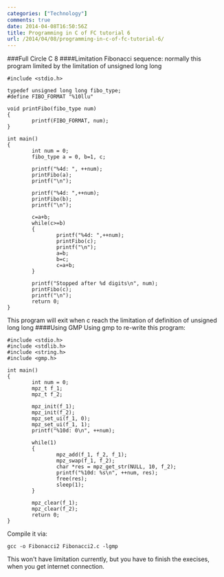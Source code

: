 ```yaml
---
categories: ["Technology"]
comments: true
date: 2014-04-08T16:50:56Z
title: Programming in C of FC tutorial 6
url: /2014/04/08/programming-in-c-of-fc-tutorial-6/
---
```


###Full Circle C 8
####Limitation
Fibonacci sequence: normally this program limited by the limitation of unsigned long long 

```
#include <stdio.h>

typedef unsigned long long fibo_type;
#define FIBO_FORMAT "%10llu"

void printFibo(fibo_type num)
{
        printf(FIBO_FORMAT, num);
}

int main()
{
        int num = 0;
        fibo_type a = 0, b=1, c;

        printf("%4d: ", ++num);
        printFibo(a);
        printf("\n");

        printf("%4d: ",++num);
        printFibo(b);
        printf("\n");

        c=a+b;
        while(c>=b)
        {
                printf("%4d: ",++num);
                printFibo(c);
                printf("\n");
                a=b;
                b=c;
                c=a+b;
        }

        printf("Stopped after %d digits\n", num);
        printFibo(c);
        printf("\n");
        return 0;
}

```
This program will exit when c reach the limitation of definition of unsigned long long
####Using GMP
Using gmp to re-write this program:

```
#include <stdio.h>
#include <stdlib.h>
#include <string.h>
#include <gmp.h>

int main()
{
        int num = 0;
        mpz_t f_1;
        mpz_t f_2;

        mpz_init(f_1);
        mpz_init(f_2);
        mpz_set_ui(f_1, 0);
        mpz_set_ui(f_1, 1);
        printf("%10d: 0\n", ++num);

        while(1)
        {
                mpz_add(f_1, f_2, f_1);
                mpz_swap(f_1, f_2);
                char *res = mpz_get_str(NULL, 10, f_2);
                printf("%10d: %s\n", ++num, res);
                free(res);
                sleep(1);
        }

        mpz_clear(f_1);
        mpz_clear(f_2);
        return 0;
}

```
Compile it via:    

```
gcc -o Fibonacci2 Fibonacci2.c -lgmp

```
This won't have limitation currently, but you have to finish the execises, when you get internet connection. 
